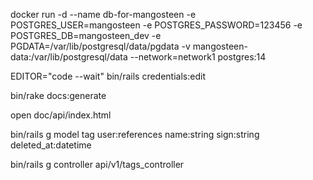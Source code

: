docker run -d --name db-for-mangosteen -e POSTGRES_USER=mangosteen -e POSTGRES_PASSWORD=123456 -e POSTGRES_DB=mangosteen_dev -e PGDATA=/var/lib/postgresql/data/pgdata -v mangosteen-data:/var/lib/postgresql/data --network=network1 postgres:14


EDITOR="code --wait" bin/rails credentials:edit

bin/rake docs:generate 

open doc/api/index.html 

bin/rails g model tag user:references name:string sign:string deleted_at:datetime

bin/rails g controller api/v1/tags_controller
